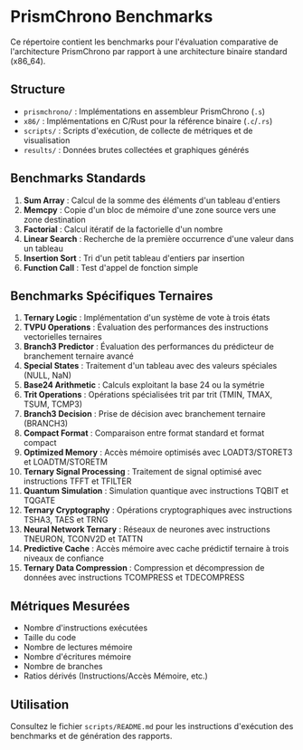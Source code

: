 # PrismChrono Benchmarks

Ce répertoire contient les benchmarks pour l'évaluation comparative de l'architecture PrismChrono par rapport à une architecture binaire standard (x86_64).

## Structure

- `prismchrono/` : Implémentations en assembleur PrismChrono (`.s`)
- `x86/` : Implémentations en C/Rust pour la référence binaire (`.c`/`.rs`)
- `scripts/` : Scripts d'exécution, de collecte de métriques et de visualisation
- `results/` : Données brutes collectées et graphiques générés

## Benchmarks Standards

1. **Sum Array** : Calcul de la somme des éléments d'un tableau d'entiers
2. **Memcpy** : Copie d'un bloc de mémoire d'une zone source vers une zone destination
3. **Factorial** : Calcul itératif de la factorielle d'un nombre
4. **Linear Search** : Recherche de la première occurrence d'une valeur dans un tableau
5. **Insertion Sort** : Tri d'un petit tableau d'entiers par insertion
6. **Function Call** : Test d'appel de fonction simple

## Benchmarks Spécifiques Ternaires

1. **Ternary Logic** : Implémentation d'un système de vote à trois états
2. **TVPU Operations** : Évaluation des performances des instructions vectorielles ternaires
3. **Branch3 Predictor** : Évaluation des performances du prédicteur de branchement ternaire avancé
4. **Special States** : Traitement d'un tableau avec des valeurs spéciales (NULL, NaN)
5. **Base24 Arithmetic** : Calculs exploitant la base 24 ou la symétrie
6. **Trit Operations** : Opérations spécialisées trit par trit (TMIN, TMAX, TSUM, TCMP3)
7. **Branch3 Decision** : Prise de décision avec branchement ternaire (BRANCH3)
8. **Compact Format** : Comparaison entre format standard et format compact
9. **Optimized Memory** : Accès mémoire optimisés avec LOADT3/STORET3 et LOADTM/STORETM
10. **Ternary Signal Processing** : Traitement de signal optimisé avec instructions TFFT et TFILTER
11. **Quantum Simulation** : Simulation quantique avec instructions TQBIT et TQGATE
12. **Ternary Cryptography** : Opérations cryptographiques avec instructions TSHA3, TAES et TRNG
13. **Neural Network Ternary** : Réseaux de neurones avec instructions TNEURON, TCONV2D et TATTN
14. **Predictive Cache** : Accès mémoire avec cache prédictif ternaire à trois niveaux de confiance
15. **Ternary Data Compression** : Compression et décompression de données avec instructions TCOMPRESS et TDECOMPRESS

## Métriques Mesurées

- Nombre d'instructions exécutées
- Taille du code
- Nombre de lectures mémoire
- Nombre d'écritures mémoire
- Nombre de branches
- Ratios dérivés (Instructions/Accès Mémoire, etc.)

## Utilisation

Consultez le fichier `scripts/README.md` pour les instructions d'exécution des benchmarks et de génération des rapports.